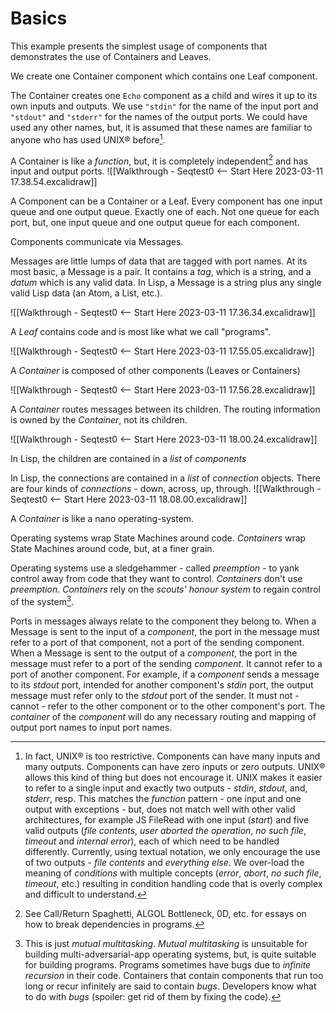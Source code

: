 # Basics

This example presents the simplest usage of components that demonstrates the use of Containers and Leaves.

We create one Container component which contains one Leaf component.

The Container creates one `Echo` component as a child and wires it up to its own inputs and outputs.  We use `"stdin"` for the name of the input port and `"stdout"` and `"stderr"` for the names of the output ports.  We could have used any other names, but, it is assumed that these names are familiar to anyone who has used UNIX® before[^unixrestrictive].

A Container is like a *function*, but, it is completely independent[^crs] and has input and output ports.
![[Walkthrough - Seqtest0 <-- Start Here 2023-03-11 17.38.54.excalidraw]]

A Component can be a Container or a Leaf.  Every component has one input queue and one output queue.  Exactly one of each.  Not one queue for each port, but, one input queue and one output queue for each component.

Components communicate via Messages.  

Messages are little lumps of data that are tagged with port names.  At its most basic, a Message is a pair.  It contains a *tag*, which is a string, and a *datum* which is any valid data.  In Lisp, a Message is a string plus any single valid Lisp data (an Atom, a List, etc.).

![[Walkthrough - Seqtest0 <-- Start Here 2023-03-11 17.36.34.excalidraw]]

A *Leaf* contains code and is most like what we call "programs".

![[Walkthrough - Seqtest0 <-- Start Here 2023-03-11 17.55.05.excalidraw]]

A *Container* is composed of other components (Leaves or Containers)

![[Walkthrough - Seqtest0 <-- Start Here 2023-03-11 17.56.28.excalidraw]]

A *Container* routes messages between its children.  The routing information is owned by the *Container*, not its children.

![[Walkthrough - Seqtest0 <-- Start Here 2023-03-11 18.00.24.excalidraw]]

In Lisp, the children are contained in a *list* of *components*

In Lisp, the connections are contained in a *list* of *connection* objects.  There are four kinds of *connections* - down, across, up, through.
![[Walkthrough - Seqtest0 <-- Start Here 2023-03-11 18.08.00.excalidraw]]

A *Container* is like a nano operating-system.  

Operating systems wrap State Machines around code.  *Containers* wrap State Machines around code, but, at a finer grain.

Operating systems use a sledgehammer - called *preemption* - to yank control away from code that they want to control.  *Containers* don't use *preemption*.  *Containers* rely on the *scouts' honour system* to regain control of the system[^mutual].

Ports in messages always relate to the component they belong to.  When a Message is sent to the input of a *component*, the port in the message must refer to a port of that component, not a port of the sending component.  When a Message is sent to the output of a *component*, the port in the message must refer to a port of the sending *component*.  It cannot refer to a port of another component.  For example, if a *component* sends a message to its *stdout* port, intended for another component's *stdin* port, the output message must refer only to the *stdout* port of the sender.  It must not - cannot - refer to the other component or to the other component's port.  The *container* of the *component* will do any necessary routing and mapping of output port names to input port names.

[^crs]: See Call/Return Spaghetti, ALGOL Bottleneck, 0D, etc. for essays on how to break dependencies in programs.

[^mutual]: This is just *mutual multitasking*.  *Mutual multitasking* is unsuitable for building multi-adversarial-app operating systems, but, is quite suitable for building programs.  Programs sometimes have bugs due to *infinite recursion* in their code.  Containers that contain components that run too long or recur infinitely are said to contain *bugs*.  Developers know what to do with *bugs* (spoiler: get rid of them by fixing the code).

[^unixrestrictive]: In fact, UNIX® is too restrictive.  Components can have many inputs and many outputs.  Components can have zero inputs or zero outputs.  UNIX® allows this kind of thing but does not encourage it.  UNIX makes it easier to refer to a single input and exactly two outputs - *stdin*, *stdout*, and, *stderr*, resp.  This matches the *function* pattern - one input and one output with exceptions - but, does not match well with other valid architectures, for example JS FileRead with one input (*start*) and five valid outputs (*file contents*, *user aborted the operation*, *no such file*, *timeout* and *internal error*), each of which need to be handled differently.  Currently, using textual notation, we only encourage the use of two outputs - *file contents* and *everything else*.  We over-load the meaning of *conditions* with multiple concepts (*error*, *abort*, *no such file*, *timeout*, etc.) resulting in condition handling code that is overly complex and difficult to understand.